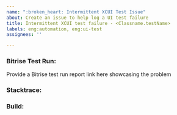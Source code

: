 ```yaml
---
name: ":broken_heart: Intermittent XCUI Test Issue"
about: Create an issue to help log a UI test failure
title: Intermittent XCUI test failure - <Classname.testName>
labels: eng:automation, eng:ui-test
assignees: ''

---
```


### Bitrise Test Run:
Provide a Bitrise test run report link here showcasing the problem
### Stacktrace:
### Build:
